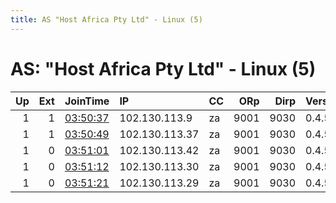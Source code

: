 ```yaml
---
title: AS "Host Africa Pty Ltd" - Linux (5)
---
```


# AS: "Host Africa Pty Ltd" - Linux (5)

|   Up |   Ext | JoinTime                                                                                            | IP             | CC   |   ORp |   Dirp | Version   | Contact   | Nickname   |   eFamMembers |
|-----:|------:|:----------------------------------------------------------------------------------------------------|:---------------|:-----|------:|-------:|:----------|:----------|:-----------|--------------:|
|    1 |     1 | [03:50:37](https://metrics.torproject.org/rs.html#details/8AA3E8CD23AA9AC8103BAF0ACFF4D12443C5A1F8) | 102.130.113.9  | za   |  9001 |   9030 | 0.4.5.9   | None      | Slowbro    |             5 |
|    1 |     1 | [03:50:49](https://metrics.torproject.org/rs.html#details/AD9BDDC24E69890080342657ED6D820A6EF614DD) | 102.130.113.37 | za   |  9001 |   9030 | 0.4.5.9   | None      | Snorlax    |             5 |
|    1 |     0 | [03:51:01](https://metrics.torproject.org/rs.html#details/066FE3C4E07A18EA53B2828F753D3788D58D771D) | 102.130.113.42 | za   |  9001 |   9030 | 0.4.5.9   | None      | Psyduck    |             5 |
|    1 |     0 | [03:51:12](https://metrics.torproject.org/rs.html#details/A4B2F2A51F73D408530FA6C8AF63A7FAFFDAA0FC) | 102.130.113.30 | za   |  9001 |   9030 | 0.4.5.9   | None      | Lickitung  |             5 |
|    1 |     0 | [03:51:21](https://metrics.torproject.org/rs.html#details/316D6ABCEA52268E617BB992D0F9909425770BC4) | 102.130.113.29 | za   |  9001 |   9030 | 0.4.5.9   | None      | Blissey    |             5 |
